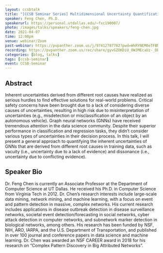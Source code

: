 ```yaml
---
layout: ccsbtalk
title: "[CCSB Seminar Series] Multidimensional Uncertainty Quantification for Graph Neural Networks"
speaker: Feng Chen, Ph.D.
speakerurl: https://personal.utdallas.edu/~fxc190007/
photo: /images/talks/speakers/feng-chen.jpg
date: 2021-04-07
time: 12:00pm
venue: webinar/Zoom
past-webinar: https://pvpanther.zoom.us/j/97412787782?pwd=WkRYNEM0eTFBNXFURk95ZEswQXFPUT09
recording: https://pvpanther.zoom.us/rec/share/gyvGZOKDiU_OWJMEcaUz-_DD7PQeoP8GMHoFEDSCgL4wsCQlag8p3PTEQjGcUydA.pL8NmaqHd17YSxc5
categories: [blog, talks]
tags: [ccsb-seminar]
event: CCSB-Seminar
---
```



## Abstract

Inherent uncertainties derived from different root causes have realized as serious hurdles to find effective solutions for real-world problems. Critical safety concerns have been brought due to a lack of considering diverse causes of uncertainties, resulting in high risk due to misinterpretation of uncertainties (e.g., misdetection or misclassification of an object by an autonomous vehicle).
Graph neural networks (GNNs) have received tremendous attention in the data science community. Despite their superior performance in classification and regression tasks, they didn’t consider various types of uncertainties in their decision process. In this talk, I will present a general approach to quantifying the inherent uncertainties of GNNs that are derived from different root causes in training data, such as vacuity (i.e., uncertainty due to a lack of evidence) and dissonance (i.e., uncertainty due to conflicting evidence).



## Speaker Bio

Dr. Feng Chen is currently an Associate Professor at the Department of Computer Science at UT Dallas. He received his Ph.D. in Computer Science from Virginia Tech in 2012. Dr. Chen’s research interests include large-scale data mining, network mining, and machine learning, with a focus on event and pattern detection in massive, complex networks. His current research includes applications in disease outbreak detection in disease surveillance networks, societal event detection/forecasting in social networks, cyber attack detection in computer networks, and subnetwork marker detection in biological networks, among others. His research has been funded by NSF, NIH, ARO, IARPA, and the U.S. Department of Transportation, and published in over 100 journal and conference papers in data science and machine learning. Dr. Chen was awarded an NSF CAREER award in 2018 for his research on “Complex Pattern Discovery in Big Attributed Networks”.


